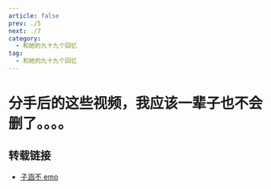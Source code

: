 ```yaml
---
article: false
prev: ./5
next: ./7
category:
  - 和她的九十九个回忆
tag:
  - 和她的九十九个回忆
---
```


# 分手后的这些视频，我应该一辈子也不会删了。。。。

<!-- more -->
<BiliBili bvid="BV1zB4y177Cf"  title="分手后的这些视频，我应该一辈子也不会删了。。。。" noDanmaku />

## 转载链接

- [子涵不 emo](https://space.bilibili.com/173893049)
